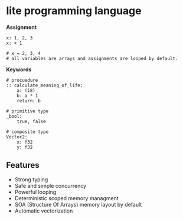 # lite programming language
**Assignment**
````
x: 1, 2, 3
x: + 1

# x = 2, 3, 4 
# all variables are arrays and assignments are looped by default.
````
**Keywords**
````
# procuedure 
:: calculate_meaning_of_life:
	a: (i8)
	b: a * 1
	return: b
  
# primitive type
_bool:
	true, false

# composite type
Vector2:
	x: f32
	y: f32
````
Features
------
+ Strong typing
+ Safe and simple concurrency
+ Powerful looping
+ Deterministic scoped memory managment
+ SOA (Structure Of Arrays) memory layout by default
+ Automatic vectorization
